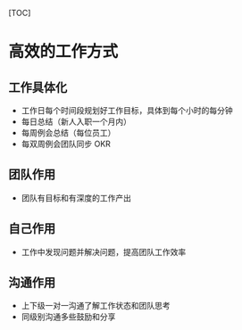 [TOC]

# 高效的工作方式
## 工作具体化
- 工作日每个时间段规划好工作目标，具体到每个小时的每分钟
- 每日总结（新人入职一个月内）
- 每周例会总结（每位员工）
- 每双周例会团队同步 OKR 
## 团队作用
- 团队有目标和有深度的工作产出
## 自己作用
- 工作中发现问题并解决问题，提高团队工作效率
## 沟通作用
- 上下级一对一沟通了解工作状态和团队思考
- 同级别沟通多些鼓励和分享